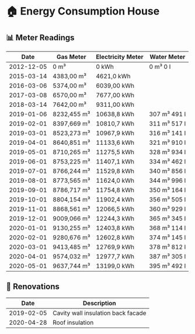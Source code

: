 # 🏠 Energy Consumption House

## 📊 Meter Readings

| Date | Gas Meter | Electricity Meter | Water Meter |
| --- | --- | --- | --- |
| 2012-12-05 | 0 m³ | 0 kWh | 0 m³ 0 l |
| 2015-03-14 | 4383,00 m³ | 4621,0 kWh |  |
| 2016-03-06 | 5374,00 m³ | 6039,00 kWh |  |
| 2017-03-08 | 6570,00 m³ | 7677,00 kWh |  | 
| 2018-03-14 | 7642,00 m³ | 9311,00 kWh |  | 
| 2019-01-06 | 8232,455 m³ | 10638,8 kWh | 307 m³ 491 l |
| 2019-02-01 | 8397,669 m³ | 10810,7 kWh | 311 m³ 517 l |
| 2019-03-01 | 8523,273 m³ | 10967,9 kWh | 316 m³ 141 l |
| 2019-04-01 | 8640,851 m³ | 11133,6 kWh | 321 m³ 910 l |
| 2019-05-01 | 8710,265 m³ | 11275,5 kWh | 328 m³ 934 l |
| 2019-06-01 | 8753,225 m³ | 11407,1 kWh | 334 m³ 462 l |
| 2019-07-01 | 8766,244 m³ | 11529,8 kWh | 340 m³ 856 l |
| 2019-08-01 | 8773,565 m³ | 11624,0 kWh | 344 m³ 996 l |
| 2019-09-01 | 8786,717 m³ | 11754,8 kWh | 350 m³ 164 l |
| 2019-10-01 | 8804,154 m³ | 11902,4 kWh | 356 m³ 505 l |
| 2019-11-01 | 8868,561 m³ | 12066,5 kWh | 360 m³ 929 l |
| 2019-12-01 | 9009,066 m³ | 12244,3 kWh | 365 m³ 345 l |
| 2020-01-01 | 9130,255 m³ | 12403,8 kWh | 368 m³ 114 l |
| 2020-02-01 | 9280,676 m³ | 12602,8 kWh | 374 m³ 145 l |
| 2020-03-01 | 9413,485 m³ | 12769,9 kWh | 378 m³ 812 l |
| 2020-04-01 | 9574,032 m³ | 12977,7 kWh | 387 m³ 305 l |
| 2020-05-01 | 9637,744 m³ | 13199,0 kWh | 395 m³ 492 l |

## 🔨 Renovations

| Date | Description |
| --- | --- |
| 2019-02-05 | Cavity wall insulation back facade |
| 2020-04-28 | Roof insulation |
